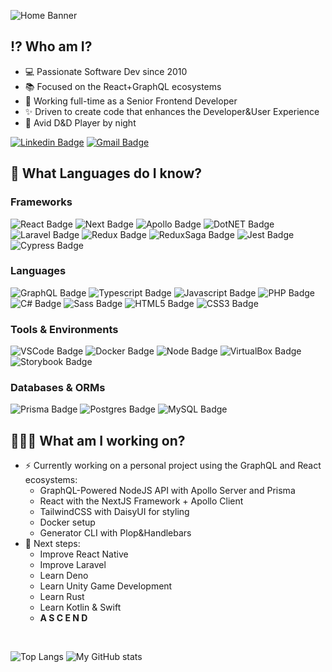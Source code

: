 ![Home Banner](https://github.com/emanuele-moricci/emanuele-moricci/blob/main/type-it-intro.gif)

## ⁉️ Who am I?
- 💻 Passionate Software Dev since 2010
- 📚 Focused on the React+GraphQL ecosystems
- 🔧 Working full-time as a Senior Frontend Developer
- ✨ Driven to create code that enhances the Developer&User Experience
- 🐉 Avid D&D Player by night

[![Linkedin Badge](https://img.shields.io/badge/LinkedIn-blue?style=for-the-badge&logo=linkedin&link=https://www.linkedin.com/in/emanuelemoricci-777b44173/)](https://www.linkedin.com/in/emanuelemoricci-777b44173/) 
[![Gmail Badge](https://img.shields.io/badge/-emanuele.moricci@gmail.com-c14438?style=for-the-badge&logo=Gmail&logoColor=white&link=mailto:emanuele.moricci@gmail.com)](mailto:emanuele.moricci@gmail.com) 

## 🧠 What Languages do I know?
### Frameworks
![React Badge](https://img.shields.io/badge/-React-%2361DAFB?logo=react&logoColor=black&style=flat-square)
![Next Badge](https://img.shields.io/badge/-Next-%23000000?logo=next.js&logoColor=white&style=flat-square)
![Apollo Badge](https://img.shields.io/badge/-Apollo-%23311C87?logo=apollo-graphql&style=flat-square)
![DotNET Badge](https://img.shields.io/badge/-NET%20Framework-%23512BD4?logo=dotnet&logoColor=white&style=flat-square)
![Laravel Badge](https://img.shields.io/badge/-Laravel-%23FF2D20?logo=laravel&logoColor=white&style=flat-square)
![Redux Badge](https://img.shields.io/badge/-Redux-%23764ABC?logo=redux&logoColor=white&style=flat-square)
![ReduxSaga Badge](https://img.shields.io/badge/-Redux%20Saga-%23999999?logo=redux-saga&logoColor=white&style=flat-square)
![Jest Badge](https://img.shields.io/badge/-Jest-%23C21325?logo=jest&logoColor=white&style=flat-square)
![Cypress Badge](https://img.shields.io/badge/-Cypress-%2317202C?logo=cypress&logoColor=white&style=flat-square)

### Languages
![GraphQL Badge](https://img.shields.io/badge/-GraphQL-%23E10098?logo=graphql&style=flat-square)
![Typescript Badge](https://img.shields.io/badge/-Typescript-%233178C6?logo=typescript&logoColor=white&style=flat-square)
![Javascript Badge](https://img.shields.io/badge/-Javascript-%23F7DF1E?logo=javascript&&logoColor=black&style=flat-square)
![PHP Badge](https://img.shields.io/badge/-PHP-%23777BB4?logo=php&logoColor=white&style=flat-square)
![C# Badge](https://img.shields.io/badge/-C%23-%23239120?logo=c-sharp&logoColor=white&style=flat-square)
![Sass Badge](https://img.shields.io/badge/-Sass-%23CC6699?logo=sass&logoColor=white&style=flat-square)
![HTML5 Badge](https://img.shields.io/badge/-HTML5-%23E34F26?logo=html5&logoColor=white&style=flat-square)
![CSS3 Badge](https://img.shields.io/badge/-CSS3-%231572B6?logo=css3&logoColor=white&style=flat-square)

### Tools & Environments
![VSCode Badge](https://img.shields.io/badge/-VS%20Code-%23007ACC?logo=visual-studio-code&logoColor=white&style=flat-square)
![Docker Badge](https://img.shields.io/badge/-Docker-%232496ED?logo=docker&logoColor=white&style=flat-square)
![Node Badge](https://img.shields.io/badge/-Node.js-%23339933?logo=node.js&logoColor=white&style=flat-square)
![VirtualBox Badge](https://img.shields.io/badge/-VirtualBox-%23183A61?logo=virtualbox&logoColor=white&style=flat-square)
![Storybook Badge](https://img.shields.io/badge/-Storybook-%23FF4785?logo=storybook&logoColor=white&style=flat-square)

### Databases & ORMs
![Prisma Badge](https://img.shields.io/badge/-Prisma-%232D3748?logo=prisma&logoColor=white&style=flat-square)
![Postgres Badge](https://img.shields.io/badge/-Postgres-%234169E1?logo=postgresql&logoColor=white&style=flat-square)
![MySQL Badge](https://img.shields.io/badge/-MySQL-%234479A1?logo=mysql&logoColor=white&style=flat-square)

## 🧑🏾‍💻 What am I working on?

- ⚡ Currently working on a personal project using the GraphQL and React ecosystems:
  - GraphQL-Powered NodeJS API with Apollo Server and Prisma
  - React with the NextJS Framework + Apollo Client
  - TailwindCSS with DaisyUI for styling
  - Docker setup
  - Generator CLI with Plop&Handlebars
- 🚀 Next steps:
  - Improve React Native
  - Improve Laravel
  - Learn Deno
  - Learn Unity Game Development
  - Learn Rust
  - Learn Kotlin & Swift
  - **A S C E N D**
<br />

![Top Langs](https://github-readme-stats.vercel.app/api/top-langs/?username=emanuele-moricci&langs_count=10&layout=compact&card_width=950)
![My GitHub stats](https://github-readme-stats.vercel.app/api?username=emanuele-moricci&show_icons=true)
